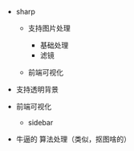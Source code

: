 - sharp
    - 支持图片处理
        - 基础处理
        - 滤镜

    - 前端可视化
- 支持透明背景
- 前端可视化
    - sidebar

- 牛逼的 算法处理（类似，抠图啥的）


